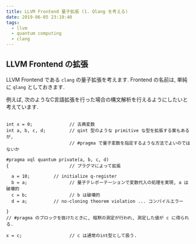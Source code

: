 ```yaml
---
title: LLVM Frontend 量子拡張 (1. Qlang を考える)
date: 2019-06-05 23:19:40
tags:
  - llvm
  - quantum computing
  - clang
---
```


<!-- md about-llvm-q.md -->

## LLVM Frontend の拡張

LLVM Frontend である `clang` の量子拡張を考えます. 
Frontend の名前は, 単純に `qlang` としておきます. 

例えば, 次のようなC言語拡張を行った場合の構文解析を行えるようにしたいと考えています. 


```

int x = 0;              // 古典変数
int a, b, c, d;         // qint 型のような primitive な型を拡張する案もあるが, 
                        // #pragma で量子変数を指定するような方法でよいのではないか

#pragma oql quantum private(a, b, c, d)
{                       // プラグマによって拡張

  a = 10;         // initialize q-register
  b = a;                // 量子テレポーテーションで変数代入の処理を実現, a は破壊的
  c = b;                // b は破壊的
  d = a;          // no-cloning theorem violation ... コンパイルエラー

}
// #pragma のブロックを抜けたときに, 暗黙の測定が行われ, 測定した値が c に得られる. 

x = c;                  // c は通常のint型として扱う. 

```


